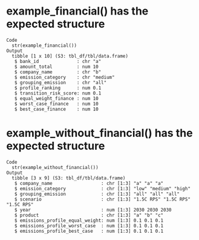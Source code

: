# example_financial() has the expected structure

    Code
      str(example_financial())
    Output
      tibble [1 x 10] (S3: tbl_df/tbl/data.frame)
       $ bank_id              : chr "a"
       $ amount_total         : num 10
       $ company_name         : chr "b"
       $ emission_category    : chr "medium"
       $ grouping_emission    : chr "all"
       $ profile_ranking      : num 0.1
       $ transition_risk_score: num 0.1
       $ equal_weight_finance : num 10
       $ worst_case_finance   : num 10
       $ best_case_finance    : num 10

# example_without_financial() has the expected structure

    Code
      str(example_without_financial())
    Output
      tibble [3 x 9] (S3: tbl_df/tbl/data.frame)
       $ company_name                  : chr [1:3] "a" "a" "a"
       $ emission_category             : chr [1:3] "low" "medium" "high"
       $ grouping_emission             : chr [1:3] "all" "all" "all"
       $ scenario                      : chr [1:3] "1.5C RPS" "1.5C RPS" "1.5C RPS"
       $ year                          : num [1:3] 2030 2030 2030
       $ product                       : chr [1:3] "a" "b" "c"
       $ emissions_profile_equal_weight: num [1:3] 0.1 0.1 0.1
       $ emissions_profile_worst_case  : num [1:3] 0.1 0.1 0.1
       $ emissions_profile_best_case   : num [1:3] 0.1 0.1 0.1

